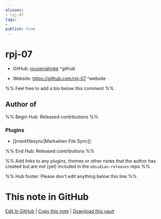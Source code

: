 ```yaml
---
aliases:
- rpj-07
tags:
- 
publish: true
---
```


# rpj-07

- GitHub: [rouvenjahnke](https://github.com/rouvenjahnke/) ^github
<!-- - Discord: `@` ^discord-->
- Website: <https://github.com/rpj-07> ^website
<!-- - [[Publish sites|Publish site]]: <https://> ^publish-->

%% Feel free to add a bio below this comment %%


## Author of

%% Begin Hub: Released contributions %%
### Plugins
- [[markfilesync|Markwhen File Sync]]

%% End Hub: Released contributions %%

%% Add links to any plugins, themes or other notes that the author has created but are not (yet) included in the `obsidian-releases` repo %%

<!--
### Unlisted plugins
-->

<!--
### Others
-->

<!--
## Sponsor this author
-->

<!-- - [[GitHub sponsors]]: [Sponsor @rouvenjahnke on GitHub Sponsors](https://github.com/sponsors/rouvenjahnke) ^github-sponsor-->
<!-- - [[Buy me a coffee]]: <https://> ^buy-me-a-coffee-->
<!-- - [[PayPal]]: <https://> ^paypal-->
<!-- - [[Patreon]]: <https://> ^patreon-->

<!--
## Follow this author
-->

<!-- - [[YouTube Channels|On YouTube]]: <https://> ^youtube-->
<!-- - Twitter: <https://> ^twitter-->
<!-- - ... -->

%% Hub footer: Please don't edit anything below this line %%

# This note in GitHub

<span class="git-footer">[Edit In GitHub](https://github.dev/obsidian-community/obsidian-hub/blob/main/01%20-%20Community/People/rouvenjahnke.md "git-hub-edit-note") | [Copy this note](https://raw.githubusercontent.com/obsidian-community/obsidian-hub/main/01%20-%20Community/People/rouvenjahnke.md "git-hub-copy-note") | [Download this vault](https://github.com/obsidian-community/obsidian-hub/archive/refs/heads/main.zip "git-hub-download-vault") </span>
